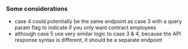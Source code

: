 ### Some considerations
* case 4 could potentially be the same endpoint as case 3 with a query param flag to indicate if you only want contract employees
* although case 5 use very similar logic to case 3 & 4, because the API response syntax is different, it should be a separate endpoint
